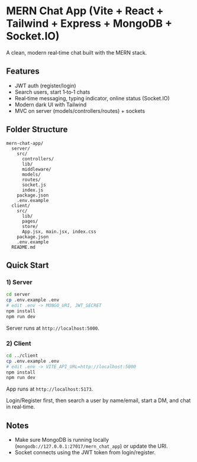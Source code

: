 # MERN Chat App (Vite + React + Tailwind + Express + MongoDB + Socket.IO)

A clean, modern real‑time chat built with the MERN stack.

## Features
- JWT auth (register/login)
- Search users, start 1‑to‑1 chats
- Real‑time messaging, typing indicator, online status (Socket.IO)
- Modern dark UI with Tailwind
- MVC on server (models/controllers/routes) + sockets

## Folder Structure
```
mern-chat-app/
  server/
    src/
      controllers/
      lib/
      middleware/
      models/
      routes/
      socket.js
      index.js
    package.json
    .env.example
  client/
    src/
      lib/
      pages/
      store/
      App.jsx, main.jsx, index.css
    package.json
    .env.example
  README.md
```

## Quick Start

### 1) Server
```bash
cd server
cp .env.example .env
# edit .env -> MONGO_URI, JWT_SECRET
npm install
npm run dev
```
Server runs at `http://localhost:5000`.

### 2) Client
```bash
cd ../client
cp .env.example .env
# edit .env -> VITE_API_URL=http://localhost:5000
npm install
npm run dev
```
App runs at `http://localhost:5173`.

Login/Register first, then search a user by name/email, start a DM, and chat in real‑time.

## Notes
- Make sure MongoDB is running locally (`mongodb://127.0.0.1:27017/mern_chat_app`) or update the URI.
- Socket connects using the JWT token from login/register.
